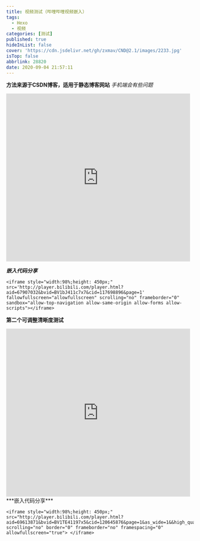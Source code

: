```yaml
---
title: 视频测试（哔哩哔哩视频嵌入）
tags:
  - Hexo
  - 视频
categories: [测试]
published: true
hideInList: false
cover: 'https://cdn.jsdelivr.net/gh/zxmav/CND@2.1/images/2233.jpg'
isTop: false
abbrlink: 28820
date: 2020-09-04 21:57:11
---
```

**方法来源于CSDN博客，适用于静态博客网站**
*手机端会有些问题*

<iframe style="width:98%;height: 450px;" 
src='http://player.bilibili.com/player.html?aid=67907032&bvid=BV1bJ411c7x7&cid=117698896&page=1' 
fallowfullscreen="allowfullscreen" scrolling="no" frameborder="0" sandbox="allow-top-navigation allow-same-origin allow-forms allow-scripts"></iframe>





***嵌入代码分享***


    <iframe style="width:98%;height: 450px;" 
    src='http://player.bilibili.com/player.html?aid=67907032&bvid=BV1bJ411c7x7&cid=117698896&page=1' 
    fallowfullscreen="allowfullscreen" scrolling="no" frameborder="0" sandbox="allow-top-navigation allow-same-origin allow-forms allow-scripts"></iframe>


**第二个可调整清晰度测试**
<iframe style="width:98%;height: 450px;"  src="http://player.bilibili.com/player.html?aid=69613871&bvid=BV1TE41197x5&cid=120645876&page=1&as_wide=1&&high_quality=1" scrolling="no" border="0" frameborder="no" framespacing="0" allowfullscreen="true"> </iframe>
***嵌入代码分享***


    <iframe style="width:98%;height: 450px;"  src="http://player.bilibili.com/player.html?aid=69613871&bvid=BV1TE41197x5&cid=120645876&page=1&as_wide=1&&high_quality=1" scrolling="no" border="0" frameborder="no" framespacing="0" allowfullscreen="true"> </iframe>

